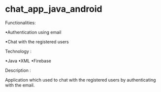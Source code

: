 # chat_app_java_android

Functionalities:

•Authentication using email

•Chat with the registered users

Technology :

•Java •XML •Firebase

Description :

Application which used to chat with the registered users by authenticating with the email.
